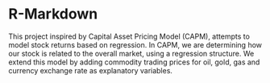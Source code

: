 # R-Markdown
This project inspired by Capital Asset Pricing Model (CAPM), attempts to model stock returns based on
regression. In CAPM, we are determining how our stock is related to the overall market, using a regression
structure. We extend this model by adding commodity trading prices for oil, gold, gas and
currency exchange rate as explanatory variables.

